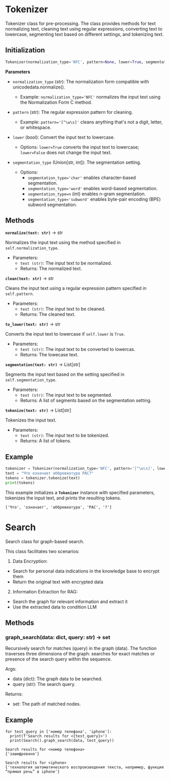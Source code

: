 # Tokenizer

Tokenizer class for pre-processing. The class provides methods for text normalizing text, cleaning text using regular expressions, converting text to lowercase, segmenting text based on different settings, and tokenizing text.

## Initialization

```python
Tokenizer(normalization_type='NFC', pattern=None, lower=True, segmentation_type='subword')
```

**Parameters**

- `normalization_type` (str): The normalization form compatible with unicodedata.normalize().

    - Example: `normalization_type='NFC'` normalizes the input text using the Normalization Form C method.

- `pattern` (str): The regular expression pattern for cleaning.

    - Example: `pattern='[^\w\s]'` cleans anything that's not a digit, letter, or whitespace.

- `lower` (bool): Convert the input text to lowercase.

    - Options: `lower=True` converts the input text to lowercase; `lower=False` does not change the input text.

- `segmentation_type` (Union[str, int]): The segmentation setting.

    - Options:
        - `segmentation_type='char'` enables character-based segmentation.
        - `segmentation_type='word'` enables word-based segmentation.
        - `segmentation_type=n` (int) enables n-gram segmentation.
        - `segmentation_type='subword'` enables byte-pair encoding (BPE) subword segmentation.
## Methods

**`normalize(text: str)`** -> str

Normalizes the input text using the method specified in `self.normalization_type`.

- Parameters:
    - `text (str)`: The input text to be normalized.
    - Returns: The normalized text.
 
  
**`clean(text: str)`** -> str

Cleans the input text using a regular expression pattern specified in `self.pattern`.

- Parameters:
    - `text (str)`: The input text to be cleaned.
    - Returns: The cleaned text.
        
**`to_lower(text: str)`** -> str

Converts the input text to lowercase if `self.lower` is `True`.

- Parameters:
    - `text (str)`: The input text to be converted to lowercas.
    - Returns: The lowecase text.

**`segmentation(text: str)`** -> List[str]

Segments the input text based on the setting specified in `self.segmentation_type`.

- Parameters:
    - `text (str)`: The input text to be segmented.
    - Returns: A list of segments based on the segmentation setting.

**`tokenize(text: str)`** -> List[str]

Tokenizes the input text.

- Parameters:
    - `text (str)`: The input text to be tokenized.
    - Returns: A list of tokens.

## Example

```python
tokenizer = Tokenizer(normalization_type='NFC', pattern='[^\w\s]', lower=True, segmentation_type='word')
text = "Что означает аббревиатура РАС?"
tokens = tokenizer.tokenize(text)
print(tokens)
```
This example initializes a **`Tokenizer`** instance with specified parameters, tokenizes the input text, and prints the resulting tokens.

```
['Что', 'означает', 'аббревиатура', 'РАС', '?']
```

# Search

Search class for graph-based search.

This class facilitates two scenarios:

1. Data Encryption:

- Search for personal data indications in the knowledge base to encrypt them
- Return the original text with encrypted data

2. Information Extraction for RAG:

- Search the graph for relevant information and extract it
- Use the extracted data to condition LLM

## Methods

### graph_search(data: dict, query: str) -> set

Recursively search for matches (query) in the graph (data). The function traverses three dimensions of the graph: searches for exact matches or presence of the search query within the sequence.
        
Args:

- data (dict): The graph data to be searched.
- query (str): The search query.

Returns:

- set: The path of matched nodes.

## Example

```
for test_query in ['номер телефона', 'iphone']:
  print(f'Search results for <{test_query}>')
  print(Search().graph_search(data, test_query))

Search results for <номер телефона>
{'зашифровано'}

Search results for <iphone>
{'технология автоматического воспроизведения текста, например, функция “прямая речь” в iphone'}
```
                
